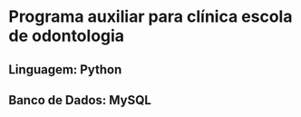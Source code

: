 # Programa auxiliar para clínica escola de odontologia
## Linguagem: Python
## Banco de Dados: MySQL
